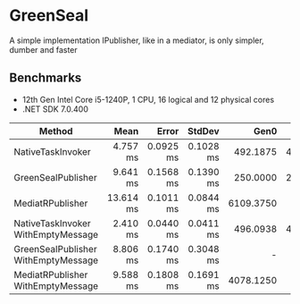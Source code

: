 # GreenSeal

A simple implementation IPublisher, like in a mediator, is only simpler, dumber and faster

## Benchmarks

* 12th Gen Intel Core i5-1240P, 1 CPU, 16 logical and 12 physical cores
* .NET SDK 7.0.400

| Method                             | Mean      | Error     | StdDev    | Gen0      | Gen1     | Gen2     | Allocated   |
|----------------------------------- |----------:|----------:|----------:|----------:|---------:|---------:|------------:|
| NativeTaskInvoker                  |  4.757 ms | 0.0925 ms | 0.1028 ms |  492.1875 | 492.1875 | 492.1875 |   1562.9 KB |
| GreenSealPublisher                 |  9.641 ms | 0.1568 ms | 0.1390 ms |  250.0000 | 250.0000 | 250.0000 |   980.58 KB |
| MediatRPublisher                   | 13.614 ms | 0.1011 ms | 0.0844 ms | 6109.3750 |        - |        - | 37500.06 KB |
| NativeTaskInvoker WithEmptyMessage  |  2.410 ms | 0.0440 ms | 0.0411 ms |  496.0938 | 496.0938 | 496.0938 |  1562.87 KB |
| GreenSealPublisher WithEmptyMessage |  8.806 ms | 0.1740 ms | 0.3048 ms |         - |        - |        - |     60.1 KB |
| MediatRPublisher WithEmptyMessage   |  9.588 ms | 0.1808 ms | 0.1691 ms | 4078.1250 |        - |        - | 25000.06 KB |
